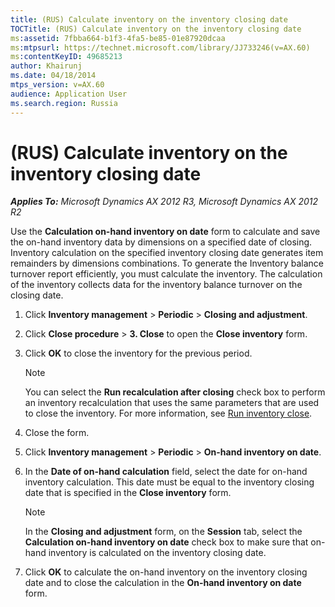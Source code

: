 ```yaml
---
title: (RUS) Calculate inventory on the inventory closing date
TOCTitle: (RUS) Calculate inventory on the inventory closing date
ms:assetid: 7fbba664-b1f3-4fa5-be85-01e87920dcaa
ms:mtpsurl: https://technet.microsoft.com/library/JJ733246(v=AX.60)
ms:contentKeyID: 49685213
author: Khairunj
ms.date: 04/18/2014
mtps_version: v=AX.60
audience: Application User
ms.search.region: Russia
---
```


# (RUS) Calculate inventory on the inventory closing date 


_**Applies To:** Microsoft Dynamics AX 2012 R3, Microsoft Dynamics AX 2012 R2_

Use the **Calculation on-hand inventory on date** form to calculate and save the on-hand inventory data by dimensions on a specified date of closing. Inventory calculation on the specified inventory closing date generates item remainders by dimensions combinations. To generate the Inventory balance turnover report efficiently, you must calculate the inventory. The calculation of the inventory collects data for the inventory balance turnover on the closing date.

1.  Click **Inventory management** \> **Periodic** \> **Closing and adjustment**.

2.  Click **Close procedure** \> **3. Close** to open the **Close inventory** form.

3.  Click **OK** to close the inventory for the previous period.
    

    > [!NOTE]
    > <P>You can select the <STRONG>Run recalculation after closing</STRONG> check box to perform an inventory recalculation that uses the same parameters that are used to close the inventory. For more information, see <A href="run-inventory-close.md">Run inventory close</A>.</P>



4.  Close the form.

5.  Click **Inventory management** \> **Periodic** \> **On-hand inventory on date**.

6.  In the **Date of on-hand calculation** field, select the date for on-hand inventory calculation. This date must be equal to the inventory closing date that is specified in the **Close inventory** form.
    

    > [!NOTE]
    > <P>In the <STRONG>Closing and adjustment</STRONG> form, on the <STRONG>Session</STRONG> tab, select the <STRONG>Calculation on-hand inventory on date</STRONG> check box to make sure that on-hand inventory is calculated on the inventory closing date.</P>



7.  Click **OK** to calculate the on-hand inventory on the inventory closing date and to close the calculation in the **On-hand inventory on date** form.

  


